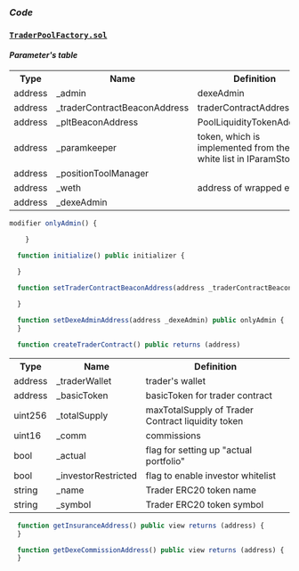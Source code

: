 ### *Code*
### [```TraderPoolFactory.sol```](https://github.com/dexe-network/dexe-asset-management/blob/js-tests-new-contract-with-pass/contracts/TraderPoolFactoryUpgradeable.sol)
#### *Parameter's table*
<table class="iksweb">
	<tbody>
		<tr>
			<th>Type</th>
			<th>Name</th>
			<th>Definition</th>
		</tr>
		<tr>
			<td>address</td>
			<td>_admin</td>
			<td>dexeAdmin</td>
		</tr>
		<tr>
			<td>address</td>
			<td>_traderContractBeaconAddress</td>
			<td>traderContractAddress</td>
		</tr>
		<tr>
			<td>address</td>
			<td>_pltBeaconAddress</td>
			<td>PoolLiquidityTokenAddress</td>
		</tr>
		<tr>
			<td>address</td>
			<td>_paramkeeper</td>
			<td>token, which is implemented from the white list in IParamStorage</td>
		</tr>
		<tr>
			<td>address</td>
			<td>_positionToolManager</td>
			<td></td>
		</tr>
		<tr>
			<td>address</td>
			<td>_weth</td>
			<td>address of wrapped eth</td>
		</tr>
		<tr>
			<td>address</td>
			<td>_dexeAdmin</td>
			<td></td>
		</tr>
	</tbody>
</table>

```jsx title="text"
modifier onlyAdmin() {

    }
```

```jsx title="инициализирует трейдеров в пуле"
  function initialize() public initializer {

  }
```

```jsx title="инициализирует адрес контракта трейдера"
  function setTraderContractBeaconAddress(address _traderContractBeaconAddress) public onlyAdmin {
  
  }
```

```jsx title="администратор dexe network"
  function setDexeAdminAddress(address _dexeAdmin) public onlyAdmin {
  }
```

```jsx title="создает контракт трейдера"
  function createTraderContract() public returns (address)
```

<table class="iksweb">
	<tbody>
		<tr>
			<th>Type</th>
			<th>Name</th>
			<th>Definition</th>
		</tr>
		<tr>
			<td>address</td>
			<td>_traderWallet</td>
			<td>trader's wallet</td>
		</tr>
		<tr>
			<td>address</td>
			<td>_basicToken</td>
			<td>basicToken for trader contract</td>
		</tr>
		<tr>
			<td>uint256</td>
			<td>_totalSupply</td>
			<td>maxTotalSupply of Trader Contract liquidity token</td>
		</tr>
		<tr>
			<td>uint16</td>
			<td>_comm</td>
			<td>commissions</td>
		</tr>
		<tr>
			<td>bool</td>
			<td>_actual</td>
			<td>flag for setting up "actual portfolio"</td>
		</tr>
		<tr>
			<td>bool</td>
			<td>_investorRestricted</td>
			<td>flag to enable investor whitelist</td>
		</tr>
		<tr>
			<td>string</td>
			<td>_name</td>
			<td>Trader ERC20 token name</td>
		</tr>
		<tr>
			<td>string</td>
			<td>_symbol</td>
			<td>Trader ERC20 token symbol</td>
		</tr>
	</tbody>
</table>

```jsx title="функция возвращает адрес страхового фонда"
  function getInsuranceAddress() public view returns (address) {
  }
```

```jsx title="возвращает адрес на который переводится комиссия dexe network"
  function getDexeCommissionAddress() public view returns (address) {
  }
```
